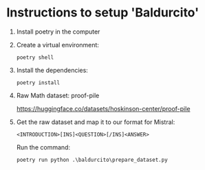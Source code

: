 # Instructions to setup 'Baldurcito'

1. Install poetry in the computer
2. Create a virtual environment:
    ```{shell}
    poetry shell  
    ```
3. Install the dependencies:
    ```{shell}
    poetry install  
    ```
3. Raw Math dataset: proof-pile

    https://huggingface.co/datasets/hoskinson-center/proof-pile

4. Get the raw dataset and map it to our format for Mistral:
    ```{shell}
    <INTRODUCTION>[INS]<QUESTION>[/INS]<ANSWER>
    ```
    Run the command:
    ```{shell}
    poetry run python .\baldurcito\prepare_dataset.py   
    ```

